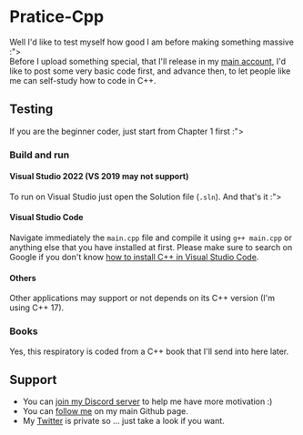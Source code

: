 # Pratice-Cpp
 Well I'd like to test myself how good I am before making something massive :"> <br />
 Before I upload something special, that I'll release in my [main account](https://github.com/harshfeudal), I'd like to post some very basic code first, and advance then, to let people like me can self-study how to code in C++.

## Testing
 If you are the beginner coder, just start from Chapter 1 first :">
 
 ### Build and run
  #### Visual Studio 2022 (VS 2019 may not support)
  To run on Visual Studio just open the Solution file (`.sln`). And that's it :">
  #### Visual Studio Code
  Navigate immediately the `main.cpp` file and compile it using `g++ main.cpp` or anything else that you have installed at first. Please make sure to search on Google if you don't know [how to install C++ in Visual Studio Code](https://code.visualstudio.com/docs/languages/cpp).
  #### Others
  Other applications may support or not depends on its C++ version (I'm using C++ 17).
 
 ### Books
  Yes, this respiratory is coded from a C++ book that I'll send into here later.

## Support
 - You can [join my Discord server](https://discord.gg/ZmHYWumdY8) to help me have more motivation :)
 - You can [follow me](https://github.com/harshfeudal) on my main Github page.
 - My [Twitter](https://twitter.com/harshfeudal0001) is private so ... just take a look if you want.
